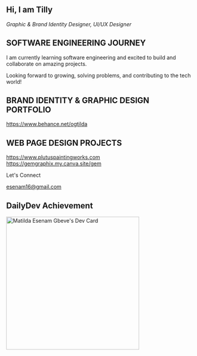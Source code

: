 ## Hi, I am Tilly
*Graphic & Brand Identity Designer, UI/UX Designer*
## SOFTWARE ENGINEERING JOURNEY
I am currently learning software engineering and excited to build and collaborate on amazing projects. 

Looking forward to growing, solving problems, and contributing to the tech world!
## BRAND IDENTITY & GRAPHIC DESIGN PORTFOLIO
https://www.behance.net/ogtilda
## WEB PAGE DESIGN PROJECTS
https://www.plutuspaintingworks.com  https://gemgraphix.my.canva.site/gem

Let's Connect

esenam16@gmail.com

## DailyDev Achievement 
<a href="https://app.daily.dev/matildaesenamgbeve"><img src="https://api.daily.dev/devcards/v2/MA1B2o3ckMjPkKaX5wFQh.png?type=default&r=bsj" width="356" alt="Matilda Esenam Gbeve's Dev Card"/></a>
